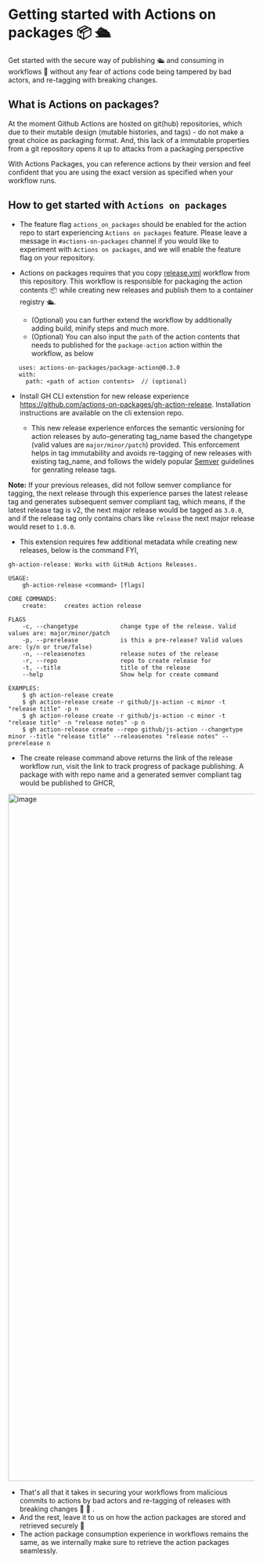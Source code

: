 # Getting started with Actions on packages 📦 🛳️ 

Get started with the secure way of publishing 🛳️ and consuming in workflows 📑 without any fear of actions code being tampered by bad actors, and re-tagging with breaking changes.

## What is Actions on packages? 
At the moment Github Actions are hosted on git(hub) repositories, which due to their mutable design (mutable histories, and tags) - do not make a great choice as packaging format. And, this lack of a immutable properties from a git repository opens it up to attacks from a packaging perspective

With Actions Packages, you can reference actions by their version and feel confident that you are using the exact version as specified when your workflow runs.

## How to get started with `Actions on packages`
- The feature flag `actions_on_packages` should be enabled for the action repo to start experiencing `Actions on packages` feature. Please leave a message in `#actions-on-packages` channel if you would like to experiment with `Actions on packages`, and we will enable the feature flag on your  repository.
- Actions on packages requires that you copy [release.yml](https://github.com/actions-on-packages/.github/blob/main/workflow-templates/release.yml) workflow from this repository. This workflow is responsible for packaging the action contents  📦 while creating new releases and publish them to a container registry 🛳️.

  - (Optional) you can further extend the workflow by additionally adding build, minify steps and much more.
  - (Optional) You can also input the `path` of the action contents that needs to published for the `package-action` action within the workflow, as below 
 
 ```
    uses: actions-on-packages/package-action@0.3.0
    with:
      path: <path of action contents>  // (optional)
  ```

- Install GH CLI extenstion for new release experience https://github.com/actions-on-packages/gh-action-release. Installation instructions are available on the cli extension repo.

  - This new release experience enforces the semantic versioning for action releases by auto-generating tag_name based the changetype (valid values are `major/minor/patch`) provided. This enforcement helps in tag immutability and avoids re-tagging of new releases with existing tag_name, and follows the widely popular [Semver](https://semver.org) guidelines for genrating release tags.
  
**Note:** If your previous releases, did not follow semver compliance for tagging, the next release through this experience parses the latest release tag and generates subsequent semver compliant tag, which means, if the latest release tag is v2, the next major release would be tagged as `3.0.0`, and if the release tag only contains chars like `release` the next major release would reset to `1.0.0`. 
  
-   This extension requires few additional metadata while creating new releases, below is the command FYI,

``` 
gh-action-release: Works with GitHub Actions Releases. 

USAGE:
	gh-action-release <command> [flags]
	
CORE COMMANDS:
	create:		creates action release

FLAGS
	-c, --changetype            change type of the release. Valid values are: major/minor/patch
  	-p, --prerelease            is this a pre-release? Valid values are: (y/n or true/false)
  	-n, --releasenotes          release notes of the release
  	-r, --repo                  repo to create release for
  	-t, --title                 title of the release
	--help                      Show help for create command
	
EXAMPLES:
	$ gh action-release create
	$ gh action-release create -r github/js-action -c minor -t "release title" -p n
	$ gh action-release create -r github/js-action -c minor -t "release title" -n "release notes" -p n
	$ gh action-release create --repo github/js-action --changetype minor --title "release title" --releasenotes "release notes" --prerelease n
```

- The create release command above returns the link of the release workflow run, visit the link to track progress of package publishing. A package with with repo name and a generated semver compliant tag would be published to GHCR, 

<img width="1400" alt="image" src="https://user-images.githubusercontent.com/13884596/190091843-d739d30e-1406-451a-a00d-98c09a4b74d5.png">

- That's all that it takes in securing your workflows from malicious commits to actions by bad actors and re-tagging of releases with breaking changes 🎉 🚀 .
- And the rest, leave it to us on how the action packages are stored and retrieved securely 🥳
- The action package consumption experience in workflows remains the same, as we internally make sure to retrieve the action packages seamlessly. 
